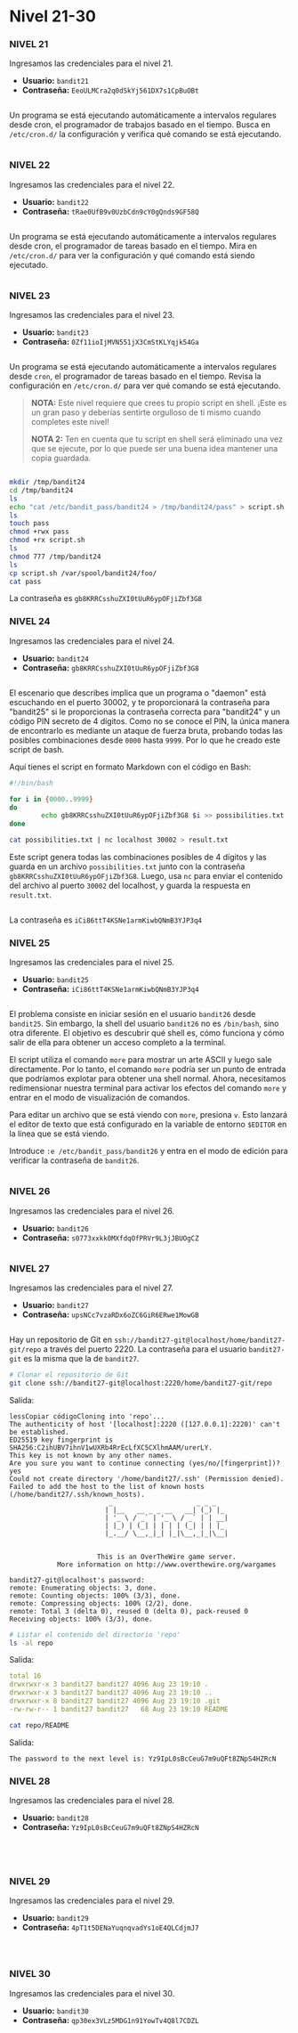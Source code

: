 # Nivel 21-30

### NIVEL 21

Ingresamos las credenciales para el nivel 21.

* **Usuario:** `bandit21`
* **Contraseña:** `EeoULMCra2q0dSkYj561DX7s1CpBuOBt`

<figure><img src="../../../.gitbook/assets/image (228).png" alt=""><figcaption></figcaption></figure>

Un programa se está ejecutando automáticamente a intervalos regulares desde cron, el programador de trabajos basado en el tiempo. Busca en `/etc/cron.d/` la configuración y verifica qué comando se está ejecutando.

<figure><img src="../../../.gitbook/assets/image (229).png" alt=""><figcaption></figcaption></figure>

### NIVEL 22

Ingresamos las credenciales para el nivel 22.

* **Usuario:** `bandit22`
* **Contraseña:** `tRae0UfB9v0UzbCdn9cY0gQnds9GF58Q`

<figure><img src="../../../.gitbook/assets/image (230).png" alt=""><figcaption></figcaption></figure>

Un programa se está ejecutando automáticamente a intervalos regulares desde cron, el programador de tareas basado en el tiempo. Mira en `/etc/cron.d/` para ver la configuración y qué comando está siendo ejecutado.

<figure><img src="../../../.gitbook/assets/image (232).png" alt=""><figcaption></figcaption></figure>

### NIVEL 23

Ingresamos las credenciales para el nivel 23.

* **Usuario:** `bandit23`
* **Contraseña:** `0Zf11ioIjMVN551jX3CmStKLYqjk54Ga`

<figure><img src="../../../.gitbook/assets/image (233).png" alt=""><figcaption></figcaption></figure>

Un programa se está ejecutando automáticamente a intervalos regulares desde `cron`, el programador de tareas basado en el tiempo. Revisa la configuración en `/etc/cron.d/` para ver qué comando se está ejecutando.

> **NOTA:** Este nivel requiere que crees tu propio script en shell. ¡Este es un gran paso y deberías sentirte orgulloso de ti mismo cuando completes este nivel!
>
> **NOTA 2:** Ten en cuenta que tu script en shell será eliminado una vez que se ejecute, por lo que puede ser una buena idea mantener una copia guardada.

<figure><img src="../../../.gitbook/assets/image (234).png" alt=""><figcaption></figcaption></figure>

```bash
mkdir /tmp/bandit24
cd /tmp/bandit24
ls
echo "cat /etc/bandit_pass/bandit24 > /tmp/bandit24/pass" > script.sh
ls
touch pass
chmod +rwx pass
chmod +rx script.sh
ls
chmod 777 /tmp/bandit24
ls
cp script.sh /var/spool/bandit24/foo/
cat pass
```

La contraseña es `gb8KRRCsshuZXI0tUuR6ypOFjiZbf3G8`

### NIVEL 24

Ingresamos las credenciales para el nivel 24.

* **Usuario:** `bandit24`
* **Contraseña:** `gb8KRRCsshuZXI0tUuR6ypOFjiZbf3G8`

<figure><img src="../../../.gitbook/assets/image (235).png" alt=""><figcaption></figcaption></figure>

El escenario que describes implica que un programa o "daemon" está escuchando en el puerto 30002, y te proporcionará la contraseña para "bandit25" si le proporcionas la contraseña correcta para "bandit24" y un código PIN secreto de 4 dígitos. Como no se conoce el PIN, la única manera de encontrarlo es mediante un ataque de fuerza bruta, probando todas las posibles combinaciones desde `0000` hasta `9999`. Por lo que he creado este script de bash.

Aquí tienes el script en formato Markdown con el código en Bash:

```bash
#!/bin/bash

for i in {0000..9999}
do
        echo gb8KRRCsshuZXI0tUuR6ypOFjiZbf3G8 $i >> possibilities.txt
done

cat possibilities.txt | nc localhost 30002 > result.txt
```

Este script genera todas las combinaciones posibles de 4 dígitos y las guarda en un archivo `possibilities.txt` junto con la contraseña `gb8KRRCsshuZXI0tUuR6ypOFjiZbf3G8`. Luego, usa `nc` para enviar el contenido del archivo al puerto `30002` del localhost, y guarda la respuesta en `result.txt`.

<figure><img src="../../../.gitbook/assets/image (236).png" alt=""><figcaption></figcaption></figure>

La contraseña es `iCi86ttT4KSNe1armKiwbQNmB3YJP3q4`

### NIVEL 25

Ingresamos las credenciales para el nivel 25.

* **Usuario:** `bandit25`
* **Contraseña:** `iCi86ttT4KSNe1armKiwbQNmB3YJP3q4`

<figure><img src="../../../.gitbook/assets/image (237).png" alt=""><figcaption></figcaption></figure>

El problema consiste en iniciar sesión en el usuario `bandit26` desde `bandit25`. Sin embargo, la shell del usuario `bandit26` no es `/bin/bash`, sino otra diferente. El objetivo es descubrir qué shell es, cómo funciona y cómo salir de ella para obtener un acceso completo a la terminal.

El script utiliza el comando `more` para mostrar un arte ASCII y luego sale directamente. Por lo tanto, el comando `more` podría ser un punto de entrada que podríamos explotar para obtener una shell normal. Ahora, necesitamos redimensionar nuestra terminal para activar los efectos del comando `more` y entrar en el modo de visualización de comandos.

Para editar un archivo que se está viendo con `more`, presiona `v`. Esto lanzará el editor de texto que está configurado en la variable de entorno `$EDITOR` en la línea que se está viendo.

Introduce `:e /etc/bandit_pass/bandit26` y entra en el modo de edición para verificar la contraseña de `bandit26`.

<figure><img src="../../../.gitbook/assets/image (238).png" alt=""><figcaption></figcaption></figure>

### NIVEL 26

Ingresamos las credenciales para el nivel 26.

* **Usuario:** `bandit26`
* **Contraseña:** `s0773xxkk0MXfdqOfPRVr9L3jJBUOgCZ`

<figure><img src="../../../.gitbook/assets/image (240).png" alt=""><figcaption></figcaption></figure>

### NIVEL 27

Ingresamos las credenciales para el nivel 27.

* **Usuario:** `bandit27`
* **Contraseña:** `upsNCc7vzaRDx6oZC6GiR6ERwe1MowGB`

<figure><img src="../../../.gitbook/assets/image (241).png" alt=""><figcaption></figcaption></figure>

Hay un repositorio de Git en `ssh://bandit27-git@localhost/home/bandit27-git/repo` a través del puerto 2220. La contraseña para el usuario `bandit27-git` es la misma que la de `bandit27`.

```bash
# Clonar el repositorio de Git
git clone ssh://bandit27-git@localhost:2220/home/bandit27-git/repo
```

Salida:

```less
lessCopiar códigoCloning into 'repo'...
The authenticity of host '[localhost]:2220 ([127.0.0.1]:2220)' can't be established.
ED25519 key fingerprint is SHA256:C2ihUBV7ihnV1wUXRb4RrEcLfXC5CXlhmAAM/urerLY.
This key is not known by any other names.
Are you sure you want to continue connecting (yes/no/[fingerprint])? yes
Could not create directory '/home/bandit27/.ssh' (Permission denied).
Failed to add the host to the list of known hosts (/home/bandit27/.ssh/known_hosts).
                         _                     _ _ _
                        | |__   __ _ _ __   __| (_) |_
                        | '_ \ / _` | '_ \ / _` | | __|
                        | |_) | (_| | | | | (_| | | |_
                        |_.__/ \__,_|_| |_|\__,_|_|\__|


                      This is an OverTheWire game server.
            More information on http://www.overthewire.org/wargames

bandit27-git@localhost's password:
remote: Enumerating objects: 3, done.
remote: Counting objects: 100% (3/3), done.
remote: Compressing objects: 100% (2/2), done.
remote: Total 3 (delta 0), reused 0 (delta 0), pack-reused 0
Receiving objects: 100% (3/3), done.
```

```bash
# Listar el contenido del directorio 'repo'
ls -al repo
```

Salida:

```yaml
total 16
drwxrwxr-x 3 bandit27 bandit27 4096 Aug 23 19:10 .
drwxrwxr-x 3 bandit27 bandit27 4096 Aug 23 19:10 ..
drwxrwxr-x 8 bandit27 bandit27 4096 Aug 23 19:10 .git
-rw-rw-r-- 1 bandit27 bandit27   68 Aug 23 19:10 README
```

```bash
cat repo/README
```

Salida:

```vbnet
The password to the next level is: Yz9IpL0sBcCeuG7m9uQFt8ZNpS4HZRcN
```

### NIVEL 28

Ingresamos las credenciales para el nivel 28.

* **Usuario:** `bandit28`
* **Contraseña:** `Yz9IpL0sBcCeuG7m9uQFt8ZNpS4HZRcN`

<figure><img src="../../../.gitbook/assets/image (242).png" alt=""><figcaption></figcaption></figure>

<figure><img src="../../../.gitbook/assets/image (243).png" alt=""><figcaption></figcaption></figure>

<figure><img src="../../../.gitbook/assets/image (244).png" alt=""><figcaption></figcaption></figure>

<figure><img src="../../../.gitbook/assets/image (245).png" alt=""><figcaption></figcaption></figure>

### NIVEL 29

Ingresamos las credenciales para el nivel 29.

* **Usuario:** `bandit29`
* **Contraseña:** `4pT1t5DENaYuqnqvadYs1oE4QLCdjmJ7`

<figure><img src="../../../.gitbook/assets/image (246).png" alt=""><figcaption></figcaption></figure>

<figure><img src="../../../.gitbook/assets/image (247).png" alt=""><figcaption></figcaption></figure>

<figure><img src="../../../.gitbook/assets/image (248).png" alt=""><figcaption></figcaption></figure>

### NIVEL 30

Ingresamos las credenciales para el nivel 30.

* **Usuario:** `bandit30`
* **Contraseña:** `qp30ex3VLz5MDG1n91YowTv4Q8l7CDZL`

<figure><img src="../../../.gitbook/assets/image (249).png" alt=""><figcaption></figcaption></figure>

<figure><img src="../../../.gitbook/assets/image (250).png" alt=""><figcaption></figcaption></figure>

<figure><img src="../../../.gitbook/assets/image (251).png" alt=""><figcaption></figcaption></figure>
